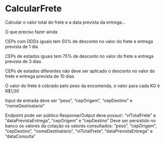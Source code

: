 # CalcularFrete
Calcular o valor total do frete e a data prevista da entrega...



O que preciso fazer ainda

CEPs com DDDs iguais tem 50% de desconto no valor do frete e entrega prevista de 1 dia

CEPs de estados iguais tem 75% de desconto no valor do frete e entrega prevista de 3 dias

CEPs de estados diferentes não deve ser aplicado o desconto no valor do frete e entrega prevista de 10 dias

O valor do frete é cobrado pelo peso da encomenda, o valor para cada KG é R$1,00

Input de entrada deve ser “peso”, “cepOrigem”, “cepDestino” e “nomeDestinatario“

Endpoint pode ser público Response/Output deve possuir: “vlTotalFrete” e “dataPrevistaEntrega”, “cepOrigem” e “cepDestino” Deve ser persistido no banco os valores da cotação os valores consultados: “peso”, “cepOrigem”, “cepDestino”, “nomeDestinatario”, “vlTotalFrete”, “dataPrevistaEntrega” e “dataConsulta”

